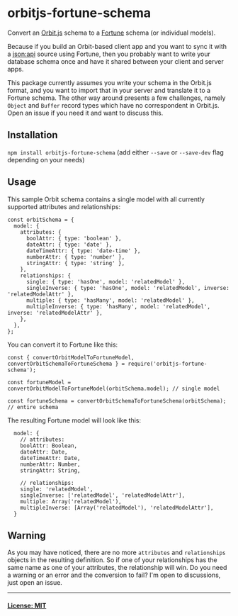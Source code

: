 # orbitjs-fortune-schema

Convert an [Orbit.js](https://orbitjs.com) schema to a [Fortune](https://fortune.js.org) schema (or individual models).

Because if you build an Orbit-based client app and you want to sync it with a [json:api](https://jsonapi.org/implementations/#server-libraries-node-js) source using Fortune, then you probably want to write your database schema once and have it shared between your client and server apps.

This package currently assumes you write your schema in the Orbit.js format, and you want to import that in your server and translate it to a Fortune schema. The other way around presents a few challenges, namely `Object` and `Buffer` record types which have no correspondent in Orbit.js. Open an issue if you need it and want to discuss this.

## Installation

`npm install orbitjs-fortune-schema` (add either `--save` or `--save-dev` flag depending on your needs)

## Usage

This sample Orbit schema contains a single model with all currently supported attributes and relationships:

```
const orbitSchema = {
  model: {
    attributes: {
      boolAttr: { type: 'boolean' },
      dateAttr: { type: 'date' },
      dateTimeAttr: { type: 'date-time' },
      numberAttr: { type: 'number' },
      stringAttr: { type: 'string' },
    },
    relationships: {
      single: { type: 'hasOne', model: 'relatedModel' },
      singleInverse: { type: 'hasOne', model: 'relatedModel', inverse: 'relatedModelAttr' },
      multiple: { type: 'hasMany', model: 'relatedModel' },
      multipleInverse: { type: 'hasMany', model: 'relatedModel', inverse: 'relatedModelAttr' },
    },
  },
};
```

You can convert it to Fortune like this:

```
const { convertOrbitModelToFortuneModel, convertOrbitSchemaToFortuneSchema } = require('orbitjs-fortune-schema');

const fortuneModel = convertOrbitModelToFortuneModel(orbitSchema.model); // single model

const fortuneSchema = convertOrbitSchemaToFortuneSchema(orbitSchema); // entire schema
```

The resulting Fortune model will look like this:
```
  model: {
    // attributes:
    boolAttr: Boolean,
    dateAttr: Date,
    dateTimeAttr: Date,
    numberAttr: Number,
    stringAttr: String,

    // relationships:
    single: 'relatedModel',
    singleInverse: ['relatedModel', 'relatedModelAttr'],
    multiple: Array('relatedModel'),
    multipleInverse: [Array('relatedModel'), 'relatedModelAttr'],
  }
```

## Warning

As you may have noticed, there are no more `attributes` and `relationships` objects in the resulting definition. So if one of your relationships has the same name as one of your attributes, the relationship will win. Do you need a warning or an error and the conversion to fail? I'm open to discussions, just open an issue.

<hr />

#### [License: MIT](https://github.com/steodor/orbitjs-fortune-schema/LICENSE.md)
